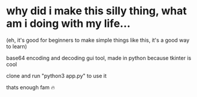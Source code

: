 # why did i make this silly thing, what am i doing with my life...

(eh, it's good for beginners to make simple things like this, it's a good way to learn)

base64 encoding and decoding gui tool, made in python because tkinter is cool

clone and run "python3 app.py" to use it

thats enough fam 🔥